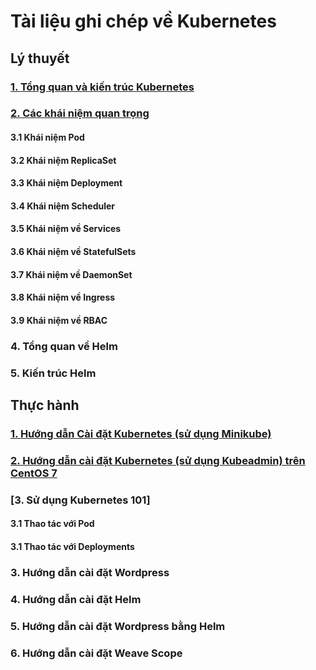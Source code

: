 # Tài liệu ghi chép về Kubernetes

## Lý thuyết

### [1. Tổng quan và kiến trúc Kubernetes](/docs/1-introduction-k8s.md)

### [2. Các khái niệm quan trọng](/docs/2-term-k8s.md)

#### 3.1 Khái niệm Pod

#### 3.2 Khái niệm ReplicaSet

#### 3.3 Khái niệm Deployment

#### 3.4 Khái niệm Scheduler

#### 3.5 Khái niệm về Services

#### 3.6 Khái niệm về StatefulSets

#### 3.7 Khái niệm về DaemonSet

#### 3.8 Khái niệm về Ingress

#### 3.9 Khái niệm về RBAC

### 4. Tổng quan về Helm

### 5. Kiến trúc Helm

## Thực hành

### [1. Hướng dẫn Cài đặt Kubernetes (sử dụng Minikube)]()

### [2. Hướng dẫn cài đặt Kubernetes (sử dụng Kubeadmin) trên CentOS 7](/docs/install-k8s-centos7-kubeadm.md)

### [3. Sử dụng Kubernetes 101]

#### 3.1 Thao tác với Pod

#### 3.1 Thao tác với Deployments

### 3. Hướng dẫn cài đặt Wordpress

### 4. Hướng dẫn cài đặt Helm

### 5. Hướng dẫn cài đặt Wordpress bằng Helm

### 6. Hướng dẫn cài đặt Weave Scope

